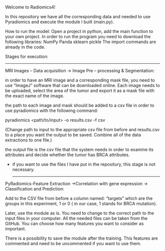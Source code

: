 Welcome to Radiomics4!


In this repository we have all the corresponding data and needed to use Pyradiomics and execute the module I built (main.py).


How to run the model:
Open a project in python, add the main function to your own project.
In order to run the program you need to download the following libraries:
NumPy
Panda
sklearn
pickle
The import commands are already in the code.


Stages for execution:

  --------------------------------

MRI Images – Data acquisition -> Image Pre – processing & Segmentation:

in order to have an MRI image and a corresponding mask file, you need to use “ImageJ” software that can be downloaded online.
Each image needs to be uploaded, select the area of the tumor and export it as a mask file with the exact name of the image.

the path to each image and mask should be added to a csv file in order to use pyradiomics with the following command:

pyradiomics <path/to/input> -o results.csv -f csv

(Change path to input to the appropriate csv file from before and results.csv to a place you want the output to be saved. Combine all of the data extractions to one file.)

the output file is the csv file that the system needs in order to examine its attributes and decide whether the tumor has BRCA attributes.

* if you want to use the files I have put in the repositury, this stage is not necessary.


  --------------------------------

PyRadiomics-Feature Extraction ->Correlation with gene expression -> Classification and Prediction:

Add to the CSV file from before a column named: “targets” which are the groups in this experiment, 1 or 0 ( in our case, 1 stands for BRCA mutation).

Later, use the module as is. You need to change to the correct path to the input files in your computer. All the needed files can be taken from the GitHub. You can choose how many features you want to consider as important.

There is a possibility to save the module after the training. This features are commented and need to be uncommented if you want to use them.



